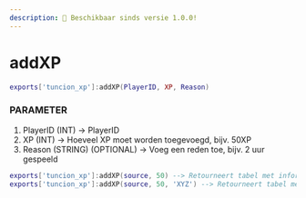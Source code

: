 ```yaml
---
description: 🔧 Beschikbaar sinds versie 1.0.0!
---
```


# addXP

```lua title="Export Syntax"
exports['tuncion_xp']:addXP(PlayerID, XP, Reason)
```

### PARAMETER

1. PlayerID <span className="color-blue">(INT)</span> <span className="color-orange">-> PlayerID</span>
2. XP <span className="color-blue">(INT)</span> <span className="color-orange">-> Hoeveel XP moet worden toegevoegd, bijv. 50XP</span>
3. Reason <span className="color-blue">(STRING) (OPTIONAL)</span> <span className="color-orange">-> Voeg een reden toe, bijv. 2 uur gespeeld</span>

```lua
exports['tuncion_xp']:addXP(source, 50) --> Retourneert tabel met informatie
exports['tuncion_xp']:addXP(source, 50, 'XYZ') --> Retourneert tabel met informatie
```